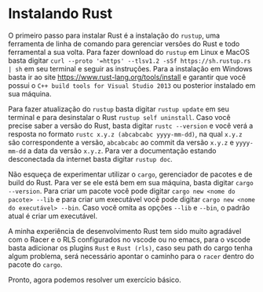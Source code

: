 # Instalando Rust

O primeiro passo para instalar Rust é a instalação do `rustup`, uma ferramenta de linha de comando para gerenciar versões do Rust e todo ferramental a sua volta. Para fazer download do `rustup` em Linux e MacOS basta digitar `curl --proto '=https' --tlsv1.2 -sSf https://sh.rustup.rs | sh` em seu terminal e seguir as instruções. Para a instalação em Windows basta ir ao site https://www.rust-lang.org/tools/install e garantir que você possui o `C++ build tools for Visual Studio 2013` ou posterior instalado em sua máquina. 

Para fazer atualização do `rustup` basta digitar `rustup update` em seu terminal e para desinstalar o Rust `rustup self uninstall`. Caso você precise saber a versão do Rust, basta digitar `rustc --version` e você verá a resposta no formato `rustc x.y.z (abcabcabc yyyy-mm-dd)`, na qual `x.y.z` são correspondente a versão, `abcabcabc` ao commit da versão `x.y.z` e `yyyy-mm-dd` a data da versão `x.y.z`. Para ver a documentação estando desconectada da internet basta digitar `rustup doc`.

Não esqueça de experimentar utilizar o `cargo`, gerenciador de pacotes e de build do Rust. Para ver se ele está bem em sua máquina, basta digitar `cargo --version`. Para criar um pacote você pode digitar `cargo new <nome do pacote> --lib` e para criar um executável você pode digitar `cargo new <nome do executável> --bin`. Caso você omita as opções `--lib` e `--bin`, o padrão atual é criar um executável. 

A minha experiência de desenvolvimento Rust tem sido muito agradável com o Racer e o RLS configurados no vscode ou no emacs, para o vscode basta adicionar os plugins `Rust` e `Rust (rls)`, caso seu path do cargo tenha algum problema, será necessário apontar o caminho para o `racer` dentro do pacote do `cargo`. 

Pronto, agora podemos resolver um exercício básico.

